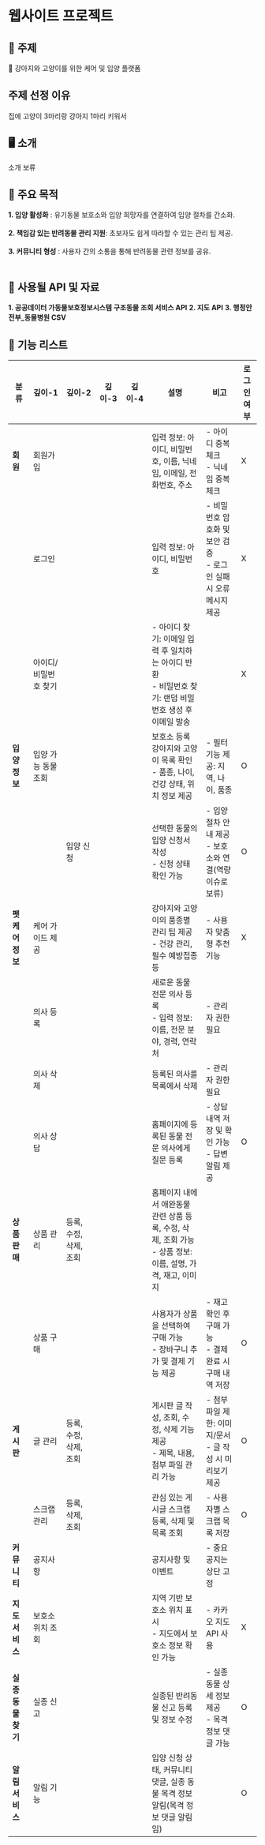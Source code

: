 # 웹사이트 프로젝트

## 📌 주제
🐾 강아지와 고양이를 위한 케어 및 입양 플랫폼

## 주제 선정 이유 
집에 고양이 3마리랑 강아지 1마리 키워서

## 🖥️ 소개
소개 보류

## 🌟 주요 목적
**1. 입양 활성화** : 유기동물 보호소와 입양 희망자를 연결하여 입양 절차를 간소화. <br><br>
**2. 책임감 있는 반려동물 관리 지원**: 초보자도 쉽게 따라할 수 있는 관리 팁 제공. <br><br>
**3. 커뮤니티 형성** : 사용자 간의 소통을 통해 반려동물 관련 정보를 공유. <br><br>

## 📑 사용될 API 및 자료
**1. 공공데이터 가동물보호정보시스템 구조동물 조회 서비스 API**
**2. 지도 API**
**3. 행정안전부_동물병원 CSV**

## 📑 기능 리스트
| **분류**          | **깊이-1**        | **깊이-2**            | **깊이-3**             | **깊이-4**         | **설명**                                                                                                                                   | **비고**                                                                             | **로그인 여부** |
|-------------------|--------------------|------------------------|-------------------------|---------------------|------------------------------------------------------------------------------------------------------------------------------------------|------------------------------------------------------------------------------------|-----------------|
| **회원** | 회원가입 | | | | 입력 정보: 아이디, 비밀번호, 이름, 닉네임, 이메일, 전화번호, 주소 | - 아이디 중복 체크 <br>- 닉네임 중복 체크|X |
| | 로그인 | | | | 입력 정보: 아이디, 비밀번호 | - 비밀번호 암호화 및 보안 검증<br>- 로그인 실패 시 오류 메시지 제공 | X |
| | 아이디/비밀번호 찾기 | | | | - 아이디 찾기: 이메일 입력 후 일치하는 아이디 반환<br>- 비밀번호 찾기: 랜덤 비밀번호 생성 후 이메일 발송 | | X |
| **입양 정보** | 입양 가능 동물 조회 | | | | 보호소 등록 강아지와 고양이 목록 확인<br>- 품종, 나이, 건강 상태, 위치 정보 제공 | - 필터 기능 제공: 지역, 나이, 품종 | O |
| | | 입양 신청 | | | 선택한 동물의 입양 신청서 작성<br>- 신청 상태 확인 가능 | - 입양 절차 안내 제공<br>- 보호소와 연결(역량 이슈로 보류) | O |
| **펫 케어 정보** | 케어 가이드 제공 | | | | 강아지와 고양이의 품종별 관리 팁 제공<br>- 건강 관리, 필수 예방접종 등 | - 사용자 맞춤형 추천 기능 | X |
| | 의사 등록 | | | | 새로운 동물 전문 의사 등록<br>- 입력 정보: 이름, 전문 분야, 경력, 연락처 | - 관리자 권한 필요 |  |
| | 의사 삭제 | | | | 등록된 의사를 목록에서 삭제 | - 관리자 권한 필요|  |
| | 의사 상담 | | | | 홈페이지에 등록된 동물 전문 의사에게 질문 등록| - 상담 내역 저장 및 확인 가능<br>- 답변 알림 제공 | O |
| **상품 판매** | 상품 관리 | 등록, 수정, 삭제, 조회 | | | 홈페이지 내에서 애완동물 관련 상품 등록, 수정, 삭제, 조회 가능<br>- 상품 정보: 이름, 설명, 가격, 재고, 이미지 |  |
| | 상품 구매 | | | | 사용자가 상품을 선택하여 구매 가능<br>- 장바구니 추가 및 결제 기능 제공 | - 재고 확인 후 구매 가능<br>- 결제 완료 시 구매 내역 저장 | O |
| **게시판** | 글 관리 | 등록, 수정, 삭제, 조회 | | | 게시판 글 작성, 조회, 수정, 삭제 기능 제공<br>- 제목, 내용, 첨부 파일 관리 가능 | - 첨부 파일 제한: 이미지/문서<br>- 글 작성 시 미리보기 제공 | O |
| | 스크랩 관리 | 등록, 삭제, 조회 | | | 관심 있는 게시글 스크랩 등록, 삭제 및 목록 조회 | - 사용자별 스크랩 목록 저장 | O |
| **커뮤니티** | 공지사항 | | | | 공지사항 및 이벤트 | - 중요 공지는 상단 고정 | |
| **지도 서비스** | 보호소 위치 조회 | | | | 지역 기반 보호소 위치 표시<br>- 지도에서 보호소 정보 확인 가능 | - 카카오 지도 API 사용 | X |
| **실종 동물 찾기** | 실종 신고 | | | | 실종된 반려동물 신고 등록 및 정보 수정 | - 실종 동물 상세 정보 제공<br>- 목격 정보 댓글 가능 | O |
| **알림 서비스** | 알림 기능 | | | | 입양 신청 상태, 커뮤니티 댓글, 실종 동물 목격 정보 알림(목격 정보 댓글 알림임) | | O |
